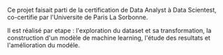 Ce projet faisait parti de la certification de Data Analyst à Data Scientest, co-certifie par l'Universite de Paris La Sorbonne.

Il est réalisé par etape : l'exploration du dataset et sa transformation, la construction d'un modèle de machine learning, l'étude des resultats et l'amélioration du modéle.

